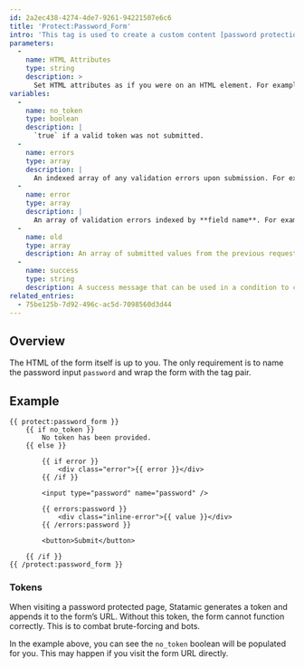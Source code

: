 ```yaml
---
id: 2a2ec438-4274-4de7-9261-94221507e6c6
title: 'Protect:Password_Form'
intro: 'This tag is used to create a custom content [password protection](/protecting-content#password) form.'
parameters:
  -
    name: HTML Attributes
    type: string
    description: >
      Set HTML attributes as if you were on an HTML element. For example, `class="required" id="contact-form"`.
variables:
  -
    name: no_token
    type: boolean
    description: |
      `true` if a valid token was not submitted.
  -
    name: errors
    type: array
    description: |
      An indexed array of any validation errors upon submission. For example: `{{ errors }}{{ value }}{{ /errors }}`
  -
    name: error
    type: array
    description: |
      An array of validation errors indexed by **field name**. For example: `{{ error:email }}`
  -
    name: old
    type: array
    description: An array of submitted values from the previous request. Used for re-populating fields if there are validation errors.
  -
    name: success
    type: string
    description: A success message that can be used in a condition to check if the password was valid. `{{ if success }} Welcome to Narnia! {{ /if }}`
related_entries:
  - 75be125b-7d92-496c-ac5d-7098560d3d44
---
```

## Overview

The HTML of the form itself is up to you. The only requirement is to name the password input `password` and wrap the form with the tag pair.

## Example

```
{{ protect:password_form }}
    {{ if no_token }}
        No token has been provided.
    {{ else }}

        {{ if error }}
            <div class="error">{{ error }}</div>
        {{ /if }}

        <input type="password" name="password" />

        {{ errors:password }}
            <div class="inline-error">{{ value }}</div>
        {{ /errors:password }}

        <button>Submit</button>

    {{ /if }}
{{ /protect:password_form }}
```

### Tokens

When visiting a password protected page, Statamic generates a token and appends it to the form’s URL. Without this token, the form cannot function correctly. This is to combat brute-forcing and bots.

In the example above, you can see the `no_token` boolean will be populated for you. This may happen if you visit the form URL directly.
